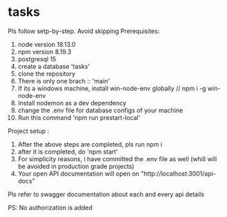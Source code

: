 # tasks
Pls follow setp-by-step. Avoid skipping
Prerequisites:
1. node version 18.13.0
2. npm version 8.19.3 
3. postgresql 15
4. create a database 'tasks'
5. clone the repository
6. There is only one brach :: 'main'
7. If its a windows machine, install win-node-env globally  // npm i -g win-node-env
8. Install nodemon as a dev dependency
9. change the .env file for database configs of your machine
10. Run this command 'npm run prestart-local'

Project setup : 
1. After the above steps are completed, pls run npm i
2. after it is completed, do 'npm start'
3. For simplicity reasons, i have committed the .env file as well (whill will be avoided in production grade projects)
4. Your open API documentation will open on "http://localhost:3001/api-docs"


Pls refer to swagger documentation about each and every api details

PS: No authorization is added




